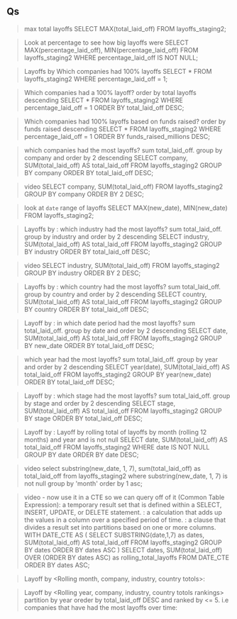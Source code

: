 ## Qs

>max total layoffs
SELECT MAX(total_laid_off)
FROM layoffs_staging2;

>Look at percentage to see how big layoffs were
SELECT MAX(percentage_laid_off),  MIN(percentage_laid_off)
FROM layoffs_staging2
WHERE percentage_laid_off IS NOT NULL;

>Layoffs by <company>
>Which companies had 100% layoffs
SELECT *
FROM layoffs_staging2
WHERE percentage_laid_off = 1;

>Which companies had a 100% layoff? order by total layoffs descending
SELECT *
FROM layoffs_staging2
WHERE percentage_laid_off = 1
ORDER BY total_laid_off DESC;

>Which companies had 100% layoffs based on funds raised? order by funds raised descending
SELECT *
FROM layoffs_staging2
WHERE  percentage_laid_off = 1
ORDER BY funds_raised_millions DESC;

>which companies had the most layoffs? sum total_laid_off. group by company and order by 2 descending
SELECT company, SUM(total_laid_off) AS total_laid_off
FROM layoffs_staging2
GROUP BY company
ORDER BY total_laid_off DESC;

>video
SELECT company, SUM(total_laid_off)
FROM layoffs_staging2
GROUP BY company
ORDER BY 2 DESC;

>look at `date` range of layoffs
SELECT MAX(new_date), MIN(new_date)
FROM layoffs_staging2;


>Layoffs by <industry>:
>which industry had the most layoffs? sum total_laid_off. group by industry and order by 2 descending 
SELECT industry, SUM(total_laid_off) AS total_laid_off
FROM layoffs_staging2
GROUP BY industry
ORDER BY total_laid_off DESC;

>video
SELECT industry, SUM(total_laid_off)
FROM layoffs_staging2
GROUP BY industry
ORDER BY 2 DESC;

>Layoffs by <country>:
>which country had the most layoffs? sum total_laid_off. group by country and order by 2 descending
SELECT country, SUM(total_laid_off) AS total_laid_off
FROM layoffs_staging2
GROUP BY country
ORDER BY total_laid_off DESC;


>Layoff by <date>:
>in which date period had the most layoffs? sum total_laid_off. group by date and order by 2 descending
SELECT date, SUM(total_laid_off) AS total_laid_off
FROM layoffs_staging2
GROUP BY new_date
ORDER BY total_laid_off DESC;

>which year had the most layoffs? sum total_laid_off. group by year and order by 2 descending
SELECT year(date), SUM(total_laid_off) AS total_laid_off
FROM layoffs_staging2
GROUP BY year(new_date)
ORDER BY total_laid_off DESC;


>Layoff by <stage>:
>which stage had the most layoffs? sum total_laid_off. group by stage and order by 2 descending
SELECT stage, SUM(total_laid_off) AS total_laid_off
FROM layoffs_staging2
GROUP BY stage
ORDER BY total_laid_off DESC;


>Layoff by <Rolling month totol>:
>Layoff by rolling total of layoffs by month (rolling 12 months) and year and is not null
SELECT date, SUM(total_laid_off) AS total_laid_off
FROM layoffs_staging2
WHERE date IS NOT NULL
GROUP BY date
ORDER BY date DESC;

>video
select substring(new_date, 1, 7), sum(total_laid_off) as total_laid_off
from layoffs_staging2
where substring(new_date, 1, 7) is not null
group by 'month'
order by 1 asc;

>video - now use it in a CTE so we can query off of it
><CTE> (Common Table Expression): a temporary result set that is defined within a SELECT, INSERT, UPDATE, or DELETE statement.
><Rolling total>: a calculation that adds up the values in a column over a specified period of time.
><Partition by>: a clause that divides a result set into partitions based on one or more columns.
WITH DATE_CTE AS 
(
SELECT SUBSTRING(date,1,7) as dates, SUM(total_laid_off) AS total_laid_off
FROM layoffs_staging2
GROUP BY dates
ORDER BY dates ASC
)
SELECT dates, SUM(total_laid_off) OVER (ORDER BY dates ASC) as rolling_total_layoffs
FROM DATE_CTE
ORDER BY dates ASC;

>Layoff by <Rolling month, company, industry, country totols>:

>Layoff by <Rolling year, company, industry, country totols rankings> partition by year oreder by total_laid_off DESC and ranked by <= 5. i.e companies that have had the most layoffs over time:


